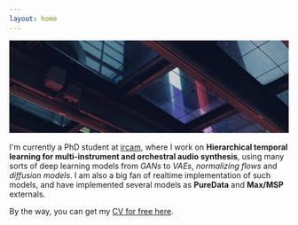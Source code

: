 ```yaml
---
layout: home
---
```


![banner](/assets/banner.jpeg)

I'm currently a PhD student at [ircam](https://www.ircam.fr/), where I work on **Hierarchical temporal learning for multi-instrument and orchestral audio synthesis**, using many sorts of deep learning models from _GANs_ to _VAEs_, _normalizing flows_ and _diffusion models_. I am also a big fan of realtime implementation of such models, and have implemented several models as **PureData** and **Max/MSP** externals.

By the way, you can get my [CV for free here](cv).
